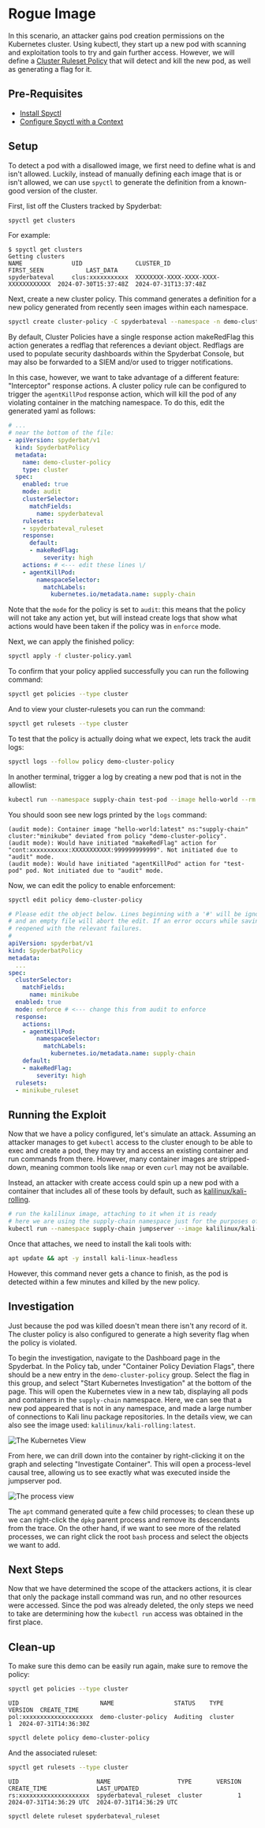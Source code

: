 # Rogue Image

In this scenario, an attacker gains pod creation permissions on the Kubernetes cluster. Using kubectl, they start up a new pod with scanning and exploitation tools to try and gain further access. However, we will define a [Cluster Ruleset Policy](https://docs.spyderbat.com/concepts/guardian/ruleset_policies) that will detect and kill the new pod, as well as generating a flag for it.

## Pre-Requisites

* [Install Spyctl](https://docs.spyderbat.com/installation/spyctl)
* [Configure Spyctl with a Context](https://docs.spyderbat.com/installation/spyctl/spyctl-initial-configuration)

## Setup

To detect a pod with a disallowed image, we first need to define what is and isn't allowed. Luckily, instead of manually defining each image that is or isn't allowed, we can use `spyctl` to generate the definition from a known-good version of the cluster.

First, list off the Clusters tracked by Spyderbat:

```sh
spyctl get clusters
```

For example:
```
$ spyctl get clusters
Getting clusters
NAME              UID               CLUSTER_ID                            FIRST_SEEN            LAST_DATA
spyderbateval     clus:xxxxxxxxxxx  XXXXXXXX-XXXX-XXXX-XXXX-XXXXXXXXXXXX  2024-07-30T15:37:48Z  2024-07-31T13:37:48Z
```

Next, create a new cluster policy. This command generates a definition for a new policy generated from recently seen images within each namespace.

```sh
spyctl create cluster-policy -C spyderbateval --namespace -n demo-cluster-policy > cluster-policy.yaml
```

By default, Cluster Policies have a single response action makeRedFlag this action generates a redflag that references a deviant object. Redflags are used to populate security dashboards within the Spyderbat Console, but may also be forwarded to a SIEM and/or used to trigger notifications.

In this case, however, we want to take advantage of a different feature: "Interceptor" response actions. A cluster policy rule can be configured to trigger the `agentKillPod` response action, which will kill the pod of any violating container in the matching namespace. To do this, edit the generated yaml as follows:

```yaml
# ...
# near the bottom of the file:
- apiVersion: spyderbat/v1
  kind: SpyderbatPolicy
  metadata:
    name: demo-cluster-policy
    type: cluster
  spec:
    enabled: true
    mode: audit
    clusterSelector:
      matchFields:
        name: spyderbateval
    rulesets:
    - spyderbateval_ruleset
    response:
      default:
      - makeRedFlag:
          severity: high
    actions: # <--- edit these lines \/
    - agentKillPod:
        namespaceSelector:
          matchLabels:
            kubernetes.io/metadata.name: supply-chain
```

Note that the `mode` for the policy is set to `audit`: this means that the policy will not take any action yet, but will instead create logs that show what actions would have been taken if the policy was in `enforce` mode.

Next, we can apply the finished policy:

```sh
spyctl apply -f cluster-policy.yaml
```

To confirm that your policy applied successfully you can run the following command:
```sh
spyctl get policies --type cluster
```

And to view your cluster-rulesets you can run the command:
```sh
spyctl get rulesets --type cluster
```

To test that the policy is actually doing what we expect, lets track the audit logs:

```sh
spyctl logs --follow policy demo-cluster-policy
```

In another terminal, trigger a log by creating a new pod that is not in the allowlist:

```sh
kubectl run --namespace supply-chain test-pod --image hello-world --rm -i --restart='Never'
```

You should soon see new logs printed by the `logs` command:

```
(audit mode): Container image "hello-world:latest" ns:"supply-chain" cluster:"minikube" deviated from policy "demo-cluster-policy".
(audit mode): Would have initiated "makeRedFlag" action for "cont:xxxxxxxxxxx:XXXXXXXXXXX:999999999999". Not initiated due to "audit" mode.
(audit mode): Would have initiated "agentKillPod" action for "test-pod" pod. Not initiated due to "audit" mode.
```

Now, we can edit the policy to enable enforcement:

```sh
spyctl edit policy demo-cluster-policy
```

```yaml
# Please edit the object below. Lines beginning with a '#' will be ignored,
# and an empty file will abort the edit. If an error occurs while saving this file will be
# reopened with the relevant failures.
#
apiVersion: spyderbat/v1
kind: SpyderbatPolicy
metadata:
  ...
spec:
  clusterSelector:
    matchFields:
      name: minikube
  enabled: true
  mode: enforce # <--- change this from audit to enforce
  response:
    actions:
    - agentKillPod:
        namespaceSelector:
          matchLabels:
            kubernetes.io/metadata.name: supply-chain
    default:
    - makeRedFlag:
        severity: high
  rulesets:
  - minikube_ruleset
```

## Running the Exploit

Now that we have a policy configured, let's simulate an attack. Assuming an attacker manages to get `kubectl` access to the cluster enough to be able to exec and create a pod, they may try and access an existing container and run commands from there. However, many container images are stripped-down, meaning common tools like `nmap` or even `curl` may not be available.

Instead, an attacker with create access could spin up a new pod with a container that includes all of these tools by default, such as [kalilinux/kali-rolling](https://www.kali.org/docs/containers/official-kalilinux-docker-images/).

```sh
# run the kalilinux image, attaching to it when it is ready
# here we are using the supply-chain namespace just for the purposes of the demo
kubectl run --namespace supply-chain jumpserver --image kalilinux/kali-rolling --rm -i --restart='Never'
```

Once that attaches, we need to install the kali tools with:

```sh
apt update && apt -y install kali-linux-headless
```

However, this command never gets a chance to finish, as the pod is detected within a few minutes and killed by the new policy.

## Investigation

Just because the pod was killed doesn't mean there isn't any record of it. The cluster policy is also configured to generate a high severity flag when the policy is violated.

To begin the investigation, navigate to the Dashboard page in the Spyderbat. In the Policy tab, under "Container Policy Deviation Flags", there should be a new entry in the `demo-cluster-policy` group. Select the flag in this group, and select "Start Kubernetes Investigation" at the bottom of the page. This will open the Kubernetes view in a new tab, displaying all pods and containers in the `supply-chain` namespace. Here, we can see that a new pod appeared that is not in any namespace, and made a large number of connections to Kali linu package repositories. In the details view, we can also see the image used: `kalilinux/kali-rolling:latest`.

![The Kubernetes View](./kubernetes_view.png)

From here, we can drill down into the container by right-clicking it on the graph and selecting "Investigate Container". This will open a process-level causal tree, allowing us to see exactly what was executed inside the jumpserver pod.

![The process view](./process_view.png)

The `apt` command generated quite a few child processes; to clean these up we can right-click the `dpkg` parent process and remove its descendants from the trace. On the other hand, if we want to see more of the related processes, we can right click the root `bash` process and select the objects we want to add.

## Next Steps

Now that we have determined the scope of the attackers actions, it is clear that only the package install command was run, and no other resources were accessed. Since the pod was already deleted, the only steps we need to take are determining how the `kubectl run` access was obtained in the first place.

## Clean-up

To make sure this demo can be easily run again, make sure to remove the policy:

```sh
spyctl get policies --type cluster
```

```
UID                       NAME                 STATUS    TYPE       VERSION  CREATE_TIME
pol:xxxxxxxxxxxxxxxxxxxx  demo-cluster-policy  Auditing  cluster          1  2024-07-31T14:36:30Z
```

```sh
spyctl delete policy demo-cluster-policy
```

And the associated ruleset:

```sh
spyctl get rulesets --type cluster
```

```
UID                      NAME                   TYPE       VERSION  CREATE_TIME              LAST_UPDATED
rs:xxxxxxxxxxxxxxxxxxxx  spyderbateval_ruleset  cluster          1  2024-07-31T14:36:29 UTC  2024-07-31T14:36:29 UTC
```

```sh
spyctl delete ruleset spyderbateval_ruleset
```


